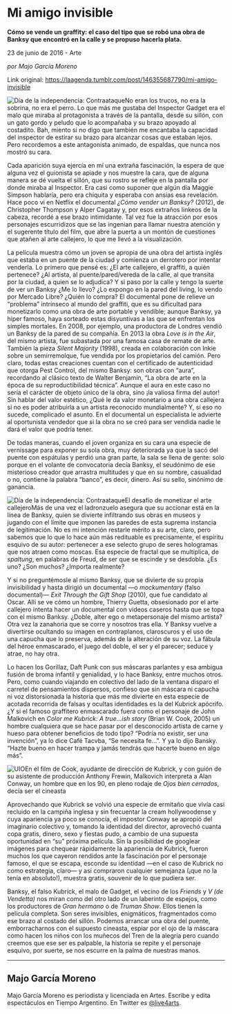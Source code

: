 # Mi amigo invisible

**Cómo se vende un graffity: el caso del tipo que se robó una obra de Banksy que encontró en la calle y se propuso hacerla plata.**

23 de junio de 2016 - Arte

_por Majo García Moreno_

Link original: https://laagenda.tumblr.com/post/146355687790/mi-amigo-invisible

![Día de la independencia: Contraataque](https://64.media.tumblr.com/e3afd4db8458793b8b968eb10a56bf80/tumblr_inline_pk08okfQ9X1t6q87u_500.jpg)No eran los trucos, no era la sobrina, no era el perro. Lo que más me gustaba del Inspector Gadget era el malo que miraba al protagonista a través de la pantalla, desde su sillón, con un gato gordo y peludo que lo acompañaba y su brazo apoyado al costadito. Bah, miento si no digo que también me encantaba la capacidad del inspector de estirar su brazo para alcanzar cosas que estaban lejos. Pero recordemos a este antagonista animado, de espaldas, que nunca nos mostró su cara.


Cada aparición suya ejercía en mí una extraña fascinación, la espera de que alguna vez el guionista se apiade y nos muestre la cara, que de alguna manera se dé vuelta el sillón, que su rostro se refleje en la pantalla por donde miraba al Inspector. Era casi como suponer que algún día Maggie Simpson hablaría, pero era chiquita y esperaba con ansias esa revelación. Hace poco vi en Netflix el documental *¿Cómo vender un Banksy?* (2012), de Christopher Thompson y Alper Cagatay y, por esos extraños linkeos de la cabeza, recordé a ese brazo intimidante. Tal vez fue la atracción por esos personajes escurridizos que se las ingenian para llamar nuestra atención y el sugerente título del film, que abre la puerta a un montón de cuestiones que atañen al arte callejero, lo que me llevó a la visualización. 


La película muestra cómo un joven se apropia de una obra del artista inglés que estaba en un puente de la ciudad y comienza un derrotero por intentar venderla. Lo primero que pensé es: ¿El arte callejero, el graffiti, a quién pertenece? ¿Al artista, al puente/pared/vereda de la calle, al que transita por la ciudad, a quien se lo adjudica? Y si paso por la calle y tengo la suerte de ver un Banksy ¿Me lo llevo? ¿Lo expongo en la pared del living, lo vendo por Mercado Libre? ¿Quién lo compra? El documental pone de relieve un “problema” intrínseco al mundo del graffiti, que es su dificultad para monetizarlo como una obra de arte portable y vendible; aunque Banksy, ya hiper famoso, haya sorteado estas disyuntivas a las que se enfrentan los simples mortales. En 2008, por ejemplo, una productora de Londres vendió un Banksy de la pared de su compañía. En 2013 la obra *Love is in the Air*, del mismo artista, fue subastada por una famosa casa de remate de arte. También la pieza *Silent Majority* (1998), creada en colaboración con Inkie sobre un semirremolque, fue vendida por los propietarios del camión. Pero claro, todas estas creaciones cuentan con el certificado de autenticidad que otorga Pest Control, del mismo Banksy: son obras con “aura”, recordando al clásico texto de Walter Benjamin, “La obra de arte en la época de su reproductibilidad técnica”. Aunque el aura en este caso no sería el carácter de objeto único de la obra, sino ¡la valiosa firma del autor! Sin hablar del valor estético, ¿Qué le da valor monetario a una obra callejera si no es poder atribuirla a un artista reconocido mundialmente? Y, si eso no sucede, complicado el asunto. En el documental un especialista le advierte al oportunista vendedor que si la obra no se creó para ser vendida nadie le dará el valor que podría tener. 


De todas maneras, cuando el joven organiza en su cara una especie de vernissage para exponer su sola obra, muy deteriorada ya que la sacó del puente con espátulas y perdió una gran parte, la sala se llena de gente: solo porque en el volante de convocatoria decía Banksy, el seudónimo de ese misterioso creador que arrastra multitudes y que en su nombre, casualidad o no, contiene la palabra “banco”, es decir, dinero. Así su sello, sinónimo de ganancia.


![Día de la independencia: Contraataque](https://64.media.tumblr.com/e3afd4db8458793b8b968eb10a56bf80/tumblr_inline_pk08okfQ9X1t6q87u_500.jpg)El desafío de monetizar el arte callejeroMás de una vez el ladronzuelo asegura que su accionar está en la línea de Banksy, quien se divierte infiltrando sus obras en museos y jugando con el límite que imponen las paredes de esta suprema instancia de legitimación. No es mi intención restarle mérito a su arte, claro, pero sabemos que lo que lo hace aún más redituable es precisamente, el espíritu esquivo de su autor: pertenecer a ese selecto grupo de seres hologramas que nos atraen como moscas. Esa especie de fractal que se multiplica, de *spaltung*, en palabras de Freud, de ser que se escinde y se desdobla. ¿Es uno? ¿Son muchos? ¿Importa realmente? 


Y si no preguntémosle al mismo Banksy, que se divierte de su propia invisibilidad y hasta dirigió un documental —o *mockumentary* (falso documental)— *Exit Through the Gift Shop* (2010), que fue candidato al Oscar. Allí se ve cómo un hombre, Thierry Guetta, obsesionado por el arte callejero intenta hacer un documental con videos caseros hasta que se topa con el mismo Banksy. ¿Doble, alter ego o metapersonaje del mismo artista? Otra vez la zanahoria que se corre y nosotros tras ella. Y Banksy vuelve a divertirse ocultando su imagen en contraplanos, claroscuros y el uso de una capucha que lo preserva, además de la alteración de su voz. La fábula del héroe enmascarado, el juego del doble, el ser y el parecer; seduce y atrae, no hay otra. 


Lo hacen los Gorillaz, Daft Punk con sus máscaras parlantes y esa ambigua fusión de broma infantil y genialidad, y lo hace Banksy, entre muchos otros. Pero, como cuando viajando en colectivo del lado de la ventana disparo el carretel de pensamientos dispersos, confieso que sin máscara ni capucha ni voz distorsionada la historia que más me divierte en esta especie de acotada recorrida de falsas y ocultas identidades es la del Kubrick apócrifo. ¿Y si el famoso graffitero enmascarado fuera como el personaje de John Malkovich en *Color me Kubrick: A true…ish story* (Brian W. Cook, 2005) un hombre cualquiera que se hace pasar por el desconocido artista de carne y hueso para obtener beneficios de todo tipo? “Podría no existir, ser una invención”, ya lo dice Café Tacvba, “Se necesita fe…”. Y ya lo dijo Bansky. “Hazte bueno en hacer trampa y jamás tendrás que hacerte bueno en algo más”. 


![UIO](https://64.media.tumblr.com/9e93aa80cbf645eb89f42531e95c596b/tumblr_inline_pk08olcEXL1t6q87u_250.jpg)En el film de Cook, ayudante de dirección de Kubrick, y con guión de su asistente de producción Anthony Frewin, Malkovich interpreta a Alan Conway, un hombre que en los 90, en pleno rodaje de *Ojos bien cerrados*, decía ser el cineasta


Aprovechando que Kubrick se volvió una especie de ermitaño que vivía casi recluido en la campiña inglesa y sin frecuentar la cream hollywoodense y cuya apariencia ya poco se conocía, el impostor Conway se apropió del imaginario colectivo y, tomando la identidad del director, aprovechó cuanta copa gratis, dinero, sexo y fiestas pudo, a cambio de una supuesta oportunidad en “su” próxima película. Sin la posibilidad de googlear imágenes para chequear rápidamente la apariencia de Kubrick, fueron muchos los que cayeron rendidos ante la fascinación por el personaje famoso, el que se escapa, esconde su identidad —en el caso de Kubrick no como estrategia, claro— y así compraron cualquier semejanza (¡que no la tenía en absoluto!), muestra gratis, souvenir de lo que pudiera ser.


Banksy, el falso Kubrick, el malo de Gadget, el vecino de los *Friends* y *V (de Vendetta)* nos miran como del otro lado de un laberinto de espejos, como los productores de *Gran hermano* o de *Truman Show*. Ellos tienen la película completa. Son seres invisibles, enigmáticos, fragmentados como ese brazo al costado del sillón. Podemos arrancar una obra del puente, emborracharnos con el supuesto cineasta, espiar por el ojo de la máscara como hacen los niños con los muñecos del Tren de la alegría pero cuando creemos que ese ser es palpable, la historia se repite y el personaje esquivo, por suerte, se nos escurre en la palma de nuestras manos.




---

 Majo García Moreno
-------------------

 Majo García Moreno es periodista y licenciada en Artes. Escribe y edita espectáculos en Tiempo Argentino. En Twitter es [@live4arts](http://www.twitter.com/live4arts). 

